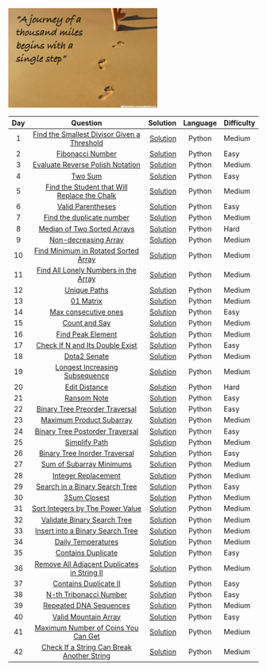 <img src= https://github.com/Oyebamiji-Micheal/100-Days-of-LeetCode/blob/main/LeetCodes/images/A%20thousand%20mile%20Journey.png height="200" width="300" >

|Day |                          Question            |      Solution            | Language    | Difficulty|
|:----:|:------------------------------------------:  | ----------------------:  |:-----------:|:------------|
|1     |[Find the Smallest Divisor Given a Threshold](https://leetcode.com/problems/find-the-smallest-divisor-given-a-threshold/)   | [Solution](https://github.com/Oyebamiji-Micheal/100-Days-of-LeetCode/blob/main/LeetCodes/Solutions/Find%20the%20Smallest%20Divisor%20Given%20a%20Threshold.md) | Python | Medium |
|2     |[Fibonacci Number](https://leetcode.com/problems/fibonacci-number/)  | [Solution](https://github.com/Oyebamiji-Micheal/100-Days-of-LeetCode/blob/main/LeetCodes/Solutions/Fibonacci%20Number.md) | Python | Easy |
|3      |[Evaluate Reverse Polish Notation](https://leetcode.com/problems/evaluate-reverse-polish-notation/)  | [Solution](https://github.com/Oyebamiji-Micheal/100-Days-of-LeetCode/blob/main/LeetCodes/Solutions/Evaluate%20Reverse%20Polish%20Notation.md) | Python  | Medium |
|4      |[Two Sum](https://leetcode.com/problems/two-sum/)  |[Solution](https://github.com/Oyebamiji-Micheal/100-Days-of-LeetCode/blob/main/LeetCodes/Solutions/Two%20Sum.md) | Python  | Easy  |
|5      | [Find the Student that Will Replace the Chalk](https://leetcode.com/problems/find-the-student-that-will-replace-the-chalk/) | [Solution](https://github.com/Oyebamiji-Micheal/100-Days-of-LeetCode/blob/main/LeetCodes/Solutions/Find%20the%20Student%20that%20Will%20Replace%20the%20Chalk.md) | Python  | Medium  |
|6      | [Valid Parentheses](https://leetcode.com/problems/valid-parentheses/)  | [Solution](https://github.com/Oyebamiji-Micheal/100-Days-of-LeetCode/blob/main/LeetCodes/Solutions/Valid%20Parentheses.md)  | Python  | Easy  |
|7      | [Find the duplicate number](https://leetcode.com/problems/find-the-duplicate-number/) | [Solution](https://github.com/Oyebamiji-Micheal/100-Days-of-LeetCode/blob/main/LeetCodes/Solutions/Find%20duplicate.md)  | Python  | Medium  |
|8      | [Median of Two Sorted Arrays](https://leetcode.com/problems/median-of-two-sorted-arrays/) | [Solution](https://github.com/Oyebamiji-Micheal/100-Days-of-LeetCode/blob/main/LeetCodes/Solutions/Median%20of%20Two%20Sorted%20Arrays.md)  | Python  | Hard  |
|9      | [Non-decreasing Array](https://leetcode.com/problems/non-decreasing-array/)  | [Solution](https://github.com/Oyebamiji-Micheal/100-Days-of-LeetCode/blob/main/LeetCodes/Solutions/Non-decreasing%20Array.md) | Python  | Medium  |
|10     | [Find Minimum in Rotated Sorted Array](https://leetcode.com/problems/find-minimum-in-rotated-sorted-array/) | [Solution](https://github.com/Oyebamiji-Micheal/100-Days-of-LeetCode/blob/main/LeetCodes/Solutions/Find%20Minimum%20in%20Rotated%20Sorted%20Array.md) | Python  | Medium
|11       | [Find All Lonely Numbers in the Array](https://leetcode.com/problems/find-all-lonely-numbers-in-the-array/)  | [Solution](https://github.com/Oyebamiji-Micheal/100-Days-of-LeetCode/blob/main/LeetCodes/Solutions/Find%20All%20Lonely%20Numbers%20in%20the%20Array.md) | Python  | Medium
|12       | [Unique Paths](https://leetcode.com/problems/unique-paths/)  | [Solution](https://github.com/Oyebamiji-Micheal/100-Days-of-LeetCode/blob/main/LeetCodes/Solutions/Unique%20Paths.md) | Python  | Medium
|13       | [01 Matrix](https://leetcode.com/problems/01-matrix/) | [Solution](https://github.com/Oyebamiji-Micheal/100-Days-of-LeetCode/blob/main/LeetCodes/Solutions/01%20Matrix.md)  | Python  | Medium
|14       | [Max consecutive ones](https://leetcode.com/problems/max-consecutive-ones/)  | [Solution](https://github.com/Oyebamiji-Micheal/100-Days-of-LeetCode/blob/main/LeetCodes/Solutions/Max%20consecutive%20ones.md)   | Python   |  Easy
|15       | [Count and Say](https://leetcode.com/problems/count-and-say/) | [Solution](https://github.com/Oyebamiji-Micheal/100-Days-of-LeetCode/blob/main/LeetCodes/Solutions/Count%20and%20Say.md)  | Python  | Medium  |
|16       | [Find Peak Element](https://leetcode.com/problems/find-peak-element/) | [Solution](https://github.com/Oyebamiji-Micheal/100-Days-of-LeetCode/blob/main/LeetCodes/Solutions/Find%20Peak%20Element.md)  | Python  | Medium  |
|17       | [Check If N and Its Double Exist](https://leetcode.com/problems/check-if-n-and-its-double-exist/) | [Solution](https://github.com/Oyebamiji-Micheal/100-Days-of-LeetCode/blob/main/LeetCodes/Solutions/Check%20If%20N%20and%20Its%20Double%20Exist.md)  | Python  | Easy  |
|18       | [Dota2 Senate](https://leetcode.com/problems/dota2-senate/)   | [Solution](https://github.com/Oyebamiji-Micheal/100-Days-of-LeetCode/blob/main/LeetCodes/Solutions/Dota2%20Senate.md)  |  Python  | Medium  |
|19       | [Longest Increasing Subsequence](https://leetcode.com/problems/longest-increasing-subsequence/)  | [Solution](https://github.com/Oyebamiji-Micheal/100-Days-of-LeetCode/blob/main/LeetCodes/Solutions/Longest%20Increasing%20Subsequence.md) | Python  | Medium  |
|20       | [Edit Distance](https://leetcode.com/problems/edit-distance/)   |   [Solution](https://github.com/Oyebamiji-Micheal/100-Days-of-LeetCode/blob/main/LeetCodes/Solutions/Edit%20Distance.md)   |  Python    | Hard  |
|21       | [Ransom Note](https://leetcode.com/problems/ransom-note/) | [Solution](https://github.com/Oyebamiji-Micheal/100-Days-of-LeetCode/blob/main/LeetCodes/Solutions/Ransom%20Note.md)   |  Python  | Easy
|22       | [Binary Tree Preorder Traversal](https://leetcode.com/problems/binary-tree-preorder-traversal/) | [Solution](https://github.com/Oyebamiji-Micheal/100-Days-of-LeetCode/blob/main/LeetCodes/Solutions/Binary%20Tree%20Preorder%20Traversal.md)  | Python  | Easy
|23       | [Maximum Product Subarray](https://leetcode.com/problems/maximum-product-subarray/) | [Solution](https://github.com/Oyebamiji-Micheal/100-Days-of-LeetCode/blob/main/LeetCodes/Solutions/Maximum%20Product%20Subarray.md) | Python  | Medium  |
|24       | [Binary Tree Postorder Traversal](https://leetcode.com/problems/binary-tree-postorder-traversal/)   | [Solution](https://github.com/Oyebamiji-Micheal/100-Days-of-LeetCode/blob/main/LeetCodes/Solutions/Binary%20Tree%20Postorder%20Traversal.md)  | Python  | Easy  |
|25       | [Simplify Path](https://leetcode.com/problems/simplify-path/) | [Solution](https://github.com/Oyebamiji-Micheal/100-Days-of-LeetCode/blob/main/LeetCodes/Solutions/Simplify%20Path.md)  | Python  | Medium  |
|26       | [Binary Tree Inorder Traversal](https://leetcode.com/problems/binary-tree-inorder-traversal/) | [Solution](https://github.com/Oyebamiji-Micheal/100-Days-of-LeetCode/blob/main/LeetCodes/Solutions/Binary%20Tree%20Inorder%20Traversal.md)  | Python  | Easy  |
|27       | [Sum of Subarray Minimums](https://leetcode.com/problems/sum-of-subarray-minimums/)   | [Solution](https://github.com/Oyebamiji-Micheal/100-Days-of-LeetCode/blob/main/LeetCodes/Solutions/Sum%20of%20Subarray%20Minimums.md)   | Python  | Medium
|28 | [Integer Replacement](https://leetcode.com/problems/integer-replacement/) | [Solution](https://github.com/Oyebamiji-Micheal/100-Days-of-LeetCode/blob/main/LeetCodes/Solutions/Integer%20Replacement.md) | Python | Medium |
|29       | [Search in a Binary Search Tree](https://leetcode.com/problems/search-in-a-binary-search-tree/)   | [Solution](https://github.com/Oyebamiji-Micheal/100-Days-of-LeetCode/blob/main/LeetCodes/Solutions/Search%20in%20a%20Binary%20Search%20Tree.md)  | Python  | Easy
|30       | [3Sum Closest](https://leetcode.com/problems/3sum-closest/)   | [Solution](https://github.com/Oyebamiji-Micheal/100-Days-of-LeetCode/blob/main/LeetCodes/Solutions/3Sum%20Closest.md)  | Python  | Medium
|31       | [Sort Integers by The Power Value](https://leetcode.com/problems/sort-integers-by-the-power-value/)   | [Solution](https://github.com/Oyebamiji-Micheal/100-Days-of-LeetCode/blob/main/LeetCodes/Solutions/Sort%20Integers%20by%20The%20Power%20Value.md)   | Python  | Medium
|32       | [Validate Binary Search Tree](https://leetcode.com/problems/validate-binary-search-tree/) |  [Solution](https://github.com/Oyebamiji-Micheal/100-Days-of-LeetCode/blob/main/LeetCodes/Solutions/Validate%20Binary%20Search%20Tree.md)  | Python   |  Medium  |
|33       | [Insert into a Binary Search Tree](https://leetcode.com/problems/insert-into-a-binary-search-tree/)   | [Solution](https://github.com/Oyebamiji-Micheal/100-Days-of-LeetCode/blob/main/LeetCodes/Solutions/Insert%20into%20a%20Binary%20Search%20Tree.md)   | Python  | Medium  |
|34       | [Daily Temperatures](https://leetcode.com/problems/daily-temperatures/)   | [Solution](https://github.com/Oyebamiji-Micheal/100-Days-of-LeetCode/blob/main/LeetCodes/Solutions/Daily%20Temperatures.md) | Python  | Medium  |
|35       | [Contains Duplicate](https://leetcode.com/problems/contains-duplicate/)   | [Solution](https://github.com/Oyebamiji-Micheal/100-Days-of-LeetCode/blob/main/LeetCodes/Solutions/Contains%20Duplicate.md) | Python  | Easy  |
|36       | [Remove All Adjacent Duplicates in String II](https://leetcode.com/problems/remove-all-adjacent-duplicates-in-string-ii/)   | [Solution](https://github.com/Oyebamiji-Micheal/100-Days-of-LeetCode/blob/main/LeetCodes/Solutions/Remove%20All%20Adjacent%20Duplicates%20in%20String%20II.md) |  Python  | Medium  |
|37       | [Contains Duplicate II](https://leetcode.com/problems/contains-duplicate-ii/) | [Solution](https://github.com/Oyebamiji-Micheal/100-Days-of-LeetCode/blob/main/LeetCodes/Solutions/Contains%20Duplicate%20II.md)  | Python  | Easy
|38       | [N-th Tribonacci Number](https://leetcode.com/problems/n-th-tribonacci-number/) | [Solution](https://github.com/Oyebamiji-Micheal/100-Days-of-LeetCode/blob/main/LeetCodes/Solutions/N-th%20Tribonacci%20Number.md) | Python  | Easy
|39       | [Repeated DNA Sequences](https://leetcode.com/problems/repeated-dna-sequences/)  |  [Solution](https://github.com/Oyebamiji-Micheal/100-Days-of-LeetCode/blob/main/LeetCodes/Solutions/Repeated%20DNA%20Sequences.md)    | Python  | Medium
|40       | [Valid Mountain Array](https://leetcode.com/problems/valid-mountain-array/) | [Solution](https://github.com/Oyebamiji-Micheal/100-Days-of-LeetCode/blob/main/LeetCodes/Solutions/Valid%20Mountain%20Array.md)  | Python  | Easy
|41       | [Maximum Number of Coins You Can Get](https://leetcode.com/problems/maximum-number-of-coins-you-can-get/) | [Solution](https://github.com/Oyebamiji-Micheal/100-Days-of-LeetCode/blob/main/LeetCodes/Solutions/Maximum%20Number%20of%20Coins%20You%20Can%20Get.md)  | Python  | Medium  |
|42       | [Check If a String Can Break Another String](https://leetcode.com/problems/check-if-a-string-can-break-another-string/) | [Solution](https://github.com/Oyebamiji-Micheal/100-Days-of-LeetCode/blob/main/LeetCodes/Solutions/Check%20If%20a%20String%20Can%20Break%20Another%20String.md) | Python  | Medium
